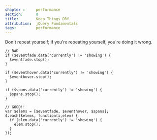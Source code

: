 ```yaml
---
chapter :     performance
section:      0
title:        Keep Things DRY
attribution:  jQuery Fundamentals
tags:         performance
---
```


Don't repeat yourself; if you're repeating yourself, you're doing it wrong.

    // BAD
    if ($eventfade.data('currently') != 'showing') {
      $eventfade.stop();
    }

    if ($eventhover.data('currently') != 'showing') {
      $eventhover.stop();
    }

    if ($spans.data('currently') != 'showing') {
      $spans.stop();
    }

    // GOOD!!
    var $elems = [$eventfade, $eventhover, $spans];
    $.each($elems, function(i,elem) {
      if (elem.data('currently') != 'showing') {
        elem.stop();
      }
    });
